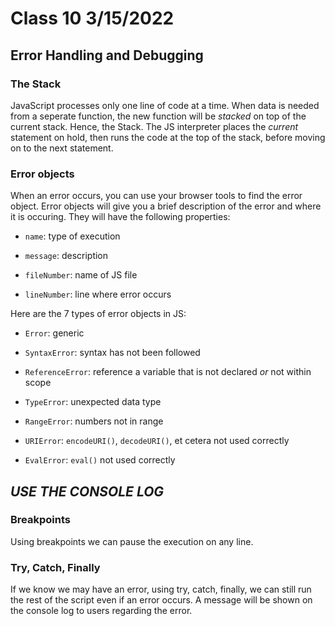 # Class 10 3/15/2022

## Error Handling and Debugging

### The Stack

JavaScript processes only one line of code at a time. When data is needed from a seperate function, the new function will be *stacked* on top of the current stack. Hence, the Stack. The JS interpreter places the *current* statement on hold, then runs the code at the top of the stack, before moving on to the next statement.

### Error objects

When an error occurs, you can use your browser tools to find the error object. Error objects will give you a brief description of the error and where it is occuring. They will have the following properties:

- `name`: type of execution

- `message`: description

- `fileNumber`: name of JS file

- `lineNumber`: line where error occurs

Here are the 7 types of error objects in JS:

- `Error`: generic

- `SyntaxError`: syntax has not been followed

- `ReferenceError`: reference a variable that is not declared *or* not within scope

- `TypeError`: unexpected data type

- `RangeError`: numbers not in range

- `URIError`: `encodeURI()`, `decodeURI()`, et cetera not used correctly

- `EvalError`: `eval()` not used correctly

## ***USE THE CONSOLE LOG***

### Breakpoints

Using breakpoints we can pause the execution on any line.

### Try, Catch, Finally

If we know we may have an error, using try, catch, finally, we can still run the rest of the script even if an error occurs. A message will be shown on the console log to users regarding the error.
